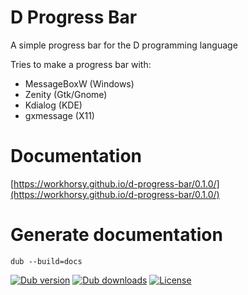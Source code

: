# D Progress Bar
A simple progress bar for the D programming language

Tries to make a progress bar with:
* MessageBoxW (Windows)
* Zenity (Gtk/Gnome)
* Kdialog (KDE)
* gxmessage (X11)

# Documentation

[https://workhorsy.github.io/d-progress-bar/0.1.0/](https://workhorsy.github.io/d-progress-bar/0.1.0/)

# Generate documentation

```
dub --build=docs
```


[![Dub version](https://img.shields.io/dub/v/d-progress-bar.svg)](https://code.dlang.org/packages/d-progress-bar)
[![Dub downloads](https://img.shields.io/dub/dt/d-progress-bar.svg)](https://code.dlang.org/packages/d-progress-bar)
[![License](https://img.shields.io/badge/license-BSL_1.0-blue.svg)](https://raw.githubusercontent.com/workhorsy/d-progress-bar/master/LICENSE)
